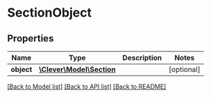 # SectionObject

## Properties
Name | Type | Description | Notes
------------ | ------------- | ------------- | -------------
**object** | [**\Clever\Model\Section**](Section.md) |  | [optional] 

[[Back to Model list]](../README.md#documentation-for-models) [[Back to API list]](../README.md#documentation-for-api-endpoints) [[Back to README]](../README.md)


